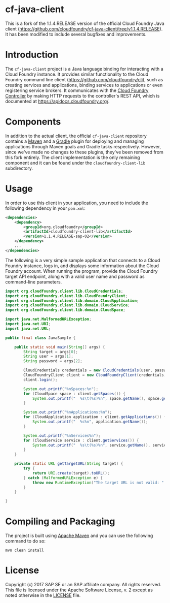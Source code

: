 # cf-java-client
This is a fork of the 1.1.4.RELEASE version of the official Cloud Foundry Java client (https://github.com/cloudfoundry/cf-java-client/tree/v1.1.4.RELEASE). It has been modified to include several bugfixes and improvements.

# Introduction

The `cf-java-client` project is a Java language binding for interacting with a Cloud Foundry instance. It provides similar functionality to the Cloud Foundry command line client (https://github.com/cloudfoundry/cli), such as creating services and applications, binding services to applications or even registering service brokers. It communicates with the [Cloud Foundry Controller](https://docs.cloudfoundry.org/concepts/architecture/cloud-controller.html) by making HTTP requests to the controller's REST API, which is documented at https://apidocs.cloudfoundry.org/.

# Components

In addition to the actual client, the official `cf-java-client` repository contains a [Maven](http://maven.apache.org/) and a [Gradle](http://www.gradle.org/) plugin for deploying and managing applications through Maven goals and Gradle tasks respectively. However, since we've made no changes to these plugins, they've been removed from this fork entirely. The client implementation is the only remaining component and it can be found under the `cloudfoundry-client-lib` subdirectory.

# Usage

In order to use this client in your application, you need to include the following dependency in your `pom.xml`:

```xml
<dependencies>
    <dependency>
        <groupId>org.cloudfoundry</groupId>
        <artifactId>cloudfoundry-client-lib</artifactId>
        <version>1.1.4.RELEASE-sap-02</version>
    </dependency>
    ...
</dependencies>
```

The following is a very simple sample application that connects to a Cloud Foundry instance, logs in, and displays some information about the Cloud Foundry account. When running the program, provide the Cloud Foundry target API endpoint, along with a valid user name and password as command-line parameters.

```java
import org.cloudfoundry.client.lib.CloudCredentials;
import org.cloudfoundry.client.lib.CloudFoundryClient;
import org.cloudfoundry.client.lib.domain.CloudApplication;
import org.cloudfoundry.client.lib.domain.CloudService;
import org.cloudfoundry.client.lib.domain.CloudSpace;

import java.net.MalformedURLException;
import java.net.URI;
import java.net.URL;

public final class JavaSample {

    public static void main(String[] args) {
        String target = args[0];
        String user = args[1];
        String password = args[2];

        CloudCredentials credentials = new CloudCredentials(user, password);
        CloudFoundryClient client = new CloudFoundryClient(credentials, getTargetURL(target));
        client.login();

        System.out.printf("%nSpaces:%n");
        for (CloudSpace space : client.getSpaces()) {
            System.out.printf("  %s\t(%s)%n", space.getName(), space.getOrganization().getName());
        }

        System.out.printf("%nApplications:%n");
        for (CloudApplication application : client.getApplications()) {
            System.out.printf("  %s%n", application.getName());
        }

        System.out.printf("%nServices%n");
        for (CloudService service : client.getServices()) {
            System.out.printf("  %s\t(%s)%n", service.getName(), service.getLabel());
        }
    }

    private static URL getTargetURL(String target) {
        try {
            return URI.create(target).toURL();
        } catch (MalformedURLException e) {
            throw new RuntimeException("The target URL is not valid: " + e.getMessage());
        }
    }

}
```

# Compiling and Packaging

The project is built using [Apache Maven](http://maven.apache.org/) and you can use the following command to do so:

```shell
mvn clean install
```

# License
Copyright (c) 2017 SAP SE or an SAP affiliate company. All rights reserved.
This file is licensed under the Apache Software License, v. 2 except as noted otherwise in the [LICENSE](https://github.com/SAP/cf-java-client-sap/blob/master/LICENSE) file.
